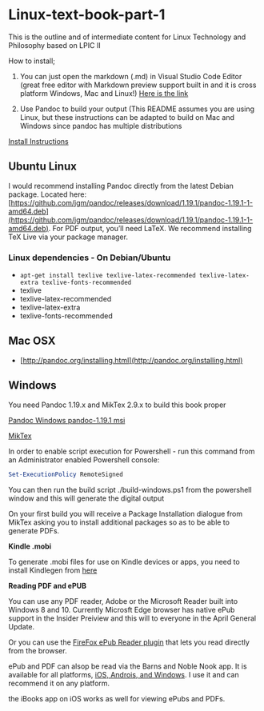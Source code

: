# Linux-text-book-part-1
This is the outline and of intermediate content for Linux Technology and Philosophy based on LPIC II


How to install;

1.  You can just open the markdown (.md) in Visual Studio Code Editor (great free editor with Markdown preview support built in and it is cross platform Windows, Mac and Linux!) [Here is the link](https://code.visualstudio.com/)

2.  Use Pandoc to build your output (This README assumes you are using Linux, but these instructions can be adapted to build on Mac and Windows since pandoc has multiple distributions

[Install Instructions](http://pandoc.org/installing.html)

## Ubuntu Linux
 
I would recommend installing Pandoc directly from the latest Debian package.  Located here: [https://github.com/jgm/pandoc/releases/download/1.19.1/pandoc-1.19.1-1-amd64.deb](https://github.com/jgm/pandoc/releases/download/1.19.1/pandoc-1.19.1-1-amd64.deb). For PDF output, you’ll need LaTeX. We recommend installing TeX Live via your package manager. 

### Linux dependencies - On Debian/Ubuntu
* ```apt-get install texlive texlive-latex-recommended texlive-latex-extra texlive-fonts-recommended``` 
* texlive
* texlive-latex-recommended
* texlive-latex-extra
* texlive-fonts-recommended

## Mac OSX
  * [http://pandoc.org/installing.html](http://pandoc.org/installing.html)

## Windows 
You need Pandoc 1.19.x  and MikTex 2.9.x to build this book proper

[Pandoc Windows pandoc-1.19.1  msi](https://github.com/jgm/pandoc/releases/download/1.19.1/pandoc-1.19.1-windows.msi "Pandoc MSI")

[MikTex](http://miktex.org/download "Miktex Download")

In order to enable script execution for Powershell - run this command from an Administrator enabled Powershell console:

```powershell
Set-ExecutionPolicy RemoteSigned
```

You can then run the build script ./build-windows.ps1 from the powershell window and this will generate the digital output

On your first build you will receive a Package Installation dialogue from MikTex asking you to install additional packages so as to be able to generate PDFs.

__Kindle .mobi__

To generate .mobi files for use on Kindle devices or apps, you need to install Kindlegen from [here](http://www.amazon.com/gp/feature.html?docId=1000765211)

__Reading PDF and ePUB__

You can use any PDF reader, Adobe or the Microsoft Reader built into Windows 8 and 10.   Currently Microsft Edge browser has native ePub support in the Insider Preiview and this will to everyone in the April General Update. 

Or you can use the [FireFox ePub Reader plugin](https://addons.mozilla.org/en-US/firefox/addon/epubreader/ "Plugin to read ePub in FireFox") that lets you read directly from the browser.

ePub and PDF can alsop be read via the Barns and Noble Nook app.  It is available for all platforms, [iOS, Androis, and Windows](http://www.nook.com/nookapp/#appChoices "Nook app").  I use it and can recommend it on any platform.

the iBooks app on iOS works as well for viewing ePubs and PDFs.